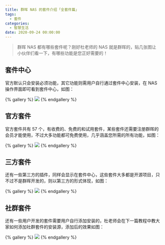 ```yaml
---
title: 群晖 NAS 的套件介绍「全套件篇」
tags:
  - 套件
categories:
  - 智慧生活
date: 2020-09-24 00:00:00
---
```


> 群晖 NAS 都有哪些套件呢？刚好杜老师的 NAS 就是群晖的，贴几张图让小伙伴们看一下，有哪些功能是您正好需要的！

<!-- more -->

## 套件中心

官方默认只会安装必须功能，其它功能则需用户自行通过套件中心安装，在 NAS 操作界面即可看到套件中心，如图：

{% gallery %}
![](https://cdn.dusays.com/2020/09/265-1.jpg/1)
{% endgallery %}

## 官方套件

官方套件共有 57 个，有收费的、免费的和试用套件，某些套件还需要注册群晖的会员才能使用，不过大多功能都可免费使用，几乎涵盖您所需的所有功能，如图：

{% gallery %}
![](https://cdn.dusays.com/2020/09/265-2.jpg/1)
{% endgallery %}

## 三方套件

还有一些第三方的插件，同样会显示在套件中心，这些套件大多都是开源项目，只不过不是群晖开发的，则以第三方的形式体现，如图：

{% gallery %}
![](https://cdn.dusays.com/2020/09/265-3.jpg/1)
{% endgallery %}

## 社群套件

还有一些用户开发的套件需要用户自行添加安装的，杜老师会在下一篇教程中教大家如何添加社群套件的安装源，添加后的效果如图：

{% gallery %}
![](https://cdn.dusays.com/2020/09/265-4.jpg/1)
{% endgallery %}
